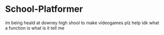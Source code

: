 # School-Platformer
im being heald at downey high shool to make videogames plz help idk what a function is what is it tell me

